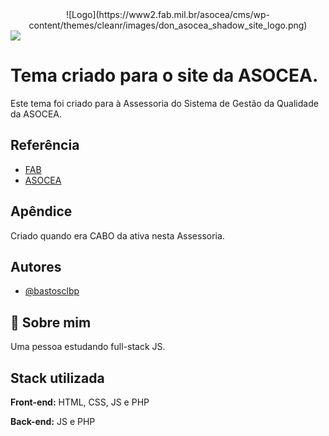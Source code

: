 <div align="center"> 
![Logo](https://www2.fab.mil.br/asocea/cms/wp-content/themes/cleanr/images/don_asocea_shadow_site_logo.png)
</div>

<img align="center" src="https://www2.fab.mil.br/asocea/cms/wp-content/themes/cleanr/images/don_asocea_shadow_site_logo.png">

# Tema criado para o site da ASOCEA.

Este tema foi criado para à Assessoria do Sistema de Gestão da Qualidade da ASOCEA.


## Referência

 - [FAB](https://www.fab.mil.br/index.php)
 - [ASOCEA](https://www2.fab.mil.br/asocea/)

## Apêndice

Criado quando era CABO da ativa nesta Assessoria.


## Autores

- [@bastosclbp](https://github.com/bastosclbp)


## 🚀 Sobre mim
Uma pessoa estudando full-stack JS.
## Stack utilizada

**Front-end:** HTML, CSS, JS e PHP

**Back-end:** JS e PHP

